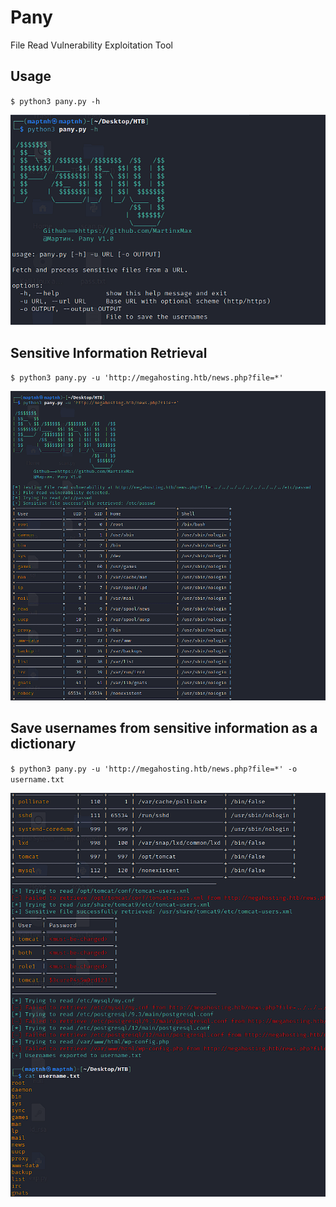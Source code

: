 # Pany

File Read Vulnerability Exploitation Tool

## Usage

`$ python3 pany.py -h`

![alt text](./pic/image.png)


## Sensitive Information Retrieval

`$ python3 pany.py -u 'http://megahosting.htb/news.php?file=*'`

![alt text](./pic/image-1.png)

## Save usernames from sensitive information as a dictionary

`$ python3 pany.py -u 'http://megahosting.htb/news.php?file=*' -o username.txt`


![alt text](./pic/image-2.png)
